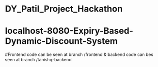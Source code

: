 ﻿# DY_Patil_Project_Hackathon
# localhost-8080-Expiry-Based-Dynamic-Discount-System


#Frontend code can be seen at branch /frontend & backend code can bes seen at branch /tanishq-backend
